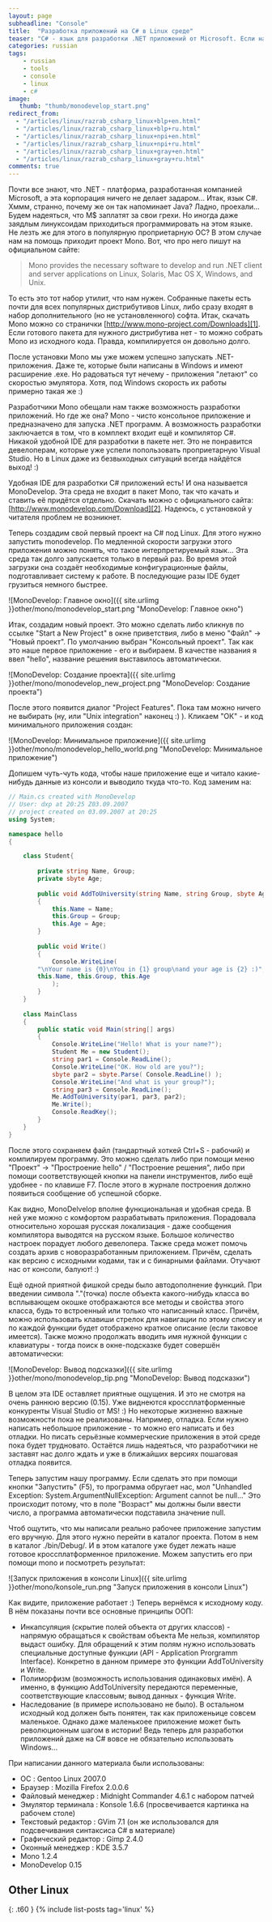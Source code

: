 ```yaml
---
layout: page
subheadline: "Console"
title:  "Разработка приложений на С# в Linux среде"
teaser: "C# - язык для разработки .NET приложений от Microsoft. Если название последней фирмы Вас не испугало и всё-таки нужно писать эти приложения - можно делать это в любимой ОС. В статье рассмотрен необходимый софт, а также создаётся первая программа."
categories: russian
tags:
    - russian
    - tools
    - console
    - linux
    - c#
image:
   thumb: "thumb/monodevelop_start.png"
redirect_from:
  - "/articles/linux/razrab_csharp_linux+blp+en.html"
  - "/articles/linux/razrab_csharp_linux+blp+ru.html"
  - "/articles/linux/razrab_csharp_linux+npi+en.html"
  - "/articles/linux/razrab_csharp_linux+npi+ru.html"
  - "/articles/linux/razrab_csharp_linux+gray+en.html"
  - "/articles/linux/razrab_csharp_linux+gray+ru.html"
comments: true
---
```


Почти все знают, что .NET - платформа, разработанная компанией Microsoft, а эта корпорация ничего не делает задаром... Итак, язык C#. Хммм, странно, почему же он так напоминает Java? Ладно, проехали... Будем надеяться, что M$ заплатят за свои грехи. Но иногда даже заядлым линуксоидам приходиться программировать на этом языке. Не лезть же для этого в популярную проприетарную ОС? В этом случае нам на помощь приходит проект Mono. Вот, что про него пишут на официальном сайте:

> Mono provides the necessary software to develop and run .NET client and server applications on Linux, Solaris, Mac OS X, Windows, and Unix.

То есть это тот набор утилит, что нам нужен. Собранные пакеты есть почти для всех популярных дистрибутивов Linux, либо сразу входят в набор дополнительного (но не установленного) софта. Итак, скачать Mono можно со странички [http://www.mono-project.com/Downloads][1]. Если готового пакета для нужного дистрибутива нет - то можно собрать Mono из исходного кода. Правда, компилируется он довольно долго.

После установки Mono мы уже можем успешно запускать .NET-приложения. Даже те, которые были написаны в Windows и имеют расширение .ехе. Но радоваться тут нечему - приложения "летают" со скоростью эмулятора. Хотя, под Windows скорость их работы примерно такая же :)

Разработчики Mono обещали нам также возможность разработки приложений. Но где же она? Mono - чисто консольное приложение и предназначено для запуска .NET программ. А возможность разработки заключается в том, что в комплект входит ещё и компилятор C#. Никакой удобной IDE для разработки в пакете нет. Это не понравится девелоперам, которые уже успели попользовать проприетарную Visual Studio. Но в Linux даже из безвыходных ситуаций всегда найдётся выход! :)

Удобная IDE для разработки С# приложений есть! И она называется MonoDevelop. Эта среда не входит в пакет Mono, так что качать и ставить её придётся отдельно. Скачать можно с официального сайта: [http://www.monodevelop.com/Download][2]. Надеюсь, с установкой у читателя проблем не возникнет.

Теперь создадим свой первый проект на С# под Linux. Для этого нужно запустить monodevelop. По медленной скорости загрузки этого приложения можно понять, что такое интерпретируемый язык... Эта среда так долго запускается только в первый раз. Во время этой загрузки она создаёт необходимые конфигурационные файлы, подготавливает систему к работе. В последующие разы IDE будет грузиться немного быстрее.

![MonoDevelop: Главное окно]({{ site.urlimg }}other/mono/monodevelop_start.png "MonoDevelop: Главное окно")

Итак, создадим новый проект. Это можно сделать либо кликнув по ссылке "Start a New Project" в окне приветствия, либо в меню "Файл" -&gt; "Новый проект". По умолчанию выбран "Консольный проект". Так как это наше первое приложение - его и выбираем. В качестве названия я ввел "hello", название решения выставилось автоматически.

![MonoDevelop: Создание проекта]({{ site.urlimg }}other/mono/monodevelop_new_project.png "MonoDevelop: Создание проекта")


После этого появится диалог "Project Features". Пока там можно ничего не выбирать (ну, или "Unix integration" наконец :) ). Кликаем "ОК" - и код минимального приложения создан:

![MonoDevelop: Минимальное приложение]({{ site.urlimg }}other/mono/monodevelop_hello_world.png "MonoDevelop: Минимальное приложение")


Допишем чуть-чуть кода, чтобы наше приложение еще и читало какие-нибудь данные из консоли и выводило ткуда что-то. Код заменим на:

```csharp
// Main.cs created with MonoDevelop
// User: dxp at 20:25 Z03.09.2007
// project created on 03.09.2007 at 20:25
using System;

namespace hello
{

    class Student{
        
        private string Name, Group;
        private sbyte Age;
        
        public void AddToUniversity(string Name, string Group, sbyte Age)
        {
            this.Name = Name;
            this.Group = Group;
            this.Age = Age;
        }
        
        public void Write()
        {
            Console.WriteLine(
        "\nYour name is {0}\nYou in {1} group\nand your age is {2} :)",
        this.Name, this.Group, this.Age
            );
        }
    }
    
    class MainClass
    {
        public static void Main(string[] args)
        {
            Console.WriteLine("Hello! What is your name?");
            Student Me = new Student();
            string par1 = Console.ReadLine();
            Console.WriteLine("OK. How old are you?");
            sbyte par2 = sbyte.Parse( Console.ReadLine() );  
            Console.WriteLine("And what is your group?");
            string par3 = Console.ReadLine();
            Me.AddToUniversity(par1, par3, par2);
            Me.Write();
            Console.ReadKey();
        }
    }
}
```

После этого сохраняем файл (тандартный хоткей Ctrl+S - рабочий) и компилируем программу. Это можно сделать либо при помощи меню "Проект" -&gt; "Простроение hello" / "Построение решения", либо при помощи соответствующей кнопки на панели инструментов, либо ещё удобнее - по клавише F7. После этого в журнале построения должно появиться сообщение об успешной сборке.

Как видно, MonoDelvelop вполне функциональная и удобная среда. В ней уже можно с комфортом разрабатывать приложения. Порадовала относительно хорошая русская локализация - даже сообщения компилятора выводятся на русском языке. Большое количество настроек порадует любого девелопера. Также среда может помочь создать архив с новоразработанным приложением. Причём, сделать как версию с исходными кодами, так и с бинарными файлами. Отучают нас от консоли, балуют! :)

Ещё одной приятной фишкой среды было автодополнение функций. При введении символа "."(точка) после объекта какого-нибудь класса во всплывающем окошке отображаются все методы и свойства этого класса, будь то встроенный или только что написанный класс. Причём, можно использовать клавиши стрелок для навигации по этому списку и по каждой функции будет отображено краткое описание (если таковое имеется). Также можно продолжать вводить имя нужной функции с клавиатуры - тогда поиск в окне-подсказке будет совершён автоматически:

![MonoDevelop: Вывод подсказки]({{ site.urlimg }}other/mono/monodevelop_tip.png "MonoDevelop: Вывод подсказки")


В целом эта IDE оставляет приятные ощущения. И это не смотря на очень раннюю версию (0.15). Уже виднеются кроссплатформенные конкуренты Visual Studio от MS! :)
Но некоторые жизненно важные возможности пока не реализованы. Например, отладка. Если нужно написать небольшое приложение - то можно его написать и без отладки. Но писать серьёзные коммерческие приложения в этой среде пока будет трудновато. Остаётся лишь надеяться, что разработчики не заставят нас долго ждать и уже в ближайших версиях пошаговая отладка появится.

Теперь запустим нашу программу. Если сделать это при помощи кнопки "Запустить" (F5), то программа обругает нас, мол "Unhandled Exception: System.ArgumentNullException: Argument cannot be null..." Это происходит потому, что в поле "Возраст" мы должны были ввести число, а программа автоматически подставила значение null.

Чтоб ощутить, что мы написали реально рабочее приложение запустим его вручную. Для этого нужно перейти в каталог проекта. Потом в нем в каталог ./bin/Debug/. И в этом каталоге уже будет лежать наше готовое кроссплатформенное приложение. Можем запустить его при помощи mono и посмотреть результат:

![Запуск приложения в консоли Linux]({{ site.urlimg }}other/mono/konsole_run.png "Запуск приложения в консоли Linux")

Как видите, приложение работает :)
Теперь вернёмся к исходному коду. В нём показаны почти все основные принципы ООП:
- Инкапсуляция (скрытие полей объекта от других классов) - напрямую обращаться к свойствам объекта Me нельзя, компилятор выдаст ошибку. Для обращений к этим полям нужно использовать специальные доступные функции (API - Application Prorgramm Interface). Конкретно в данном примере это функции AddToUniversity и Write.
- Полиморфизм (возможность использования одинаковых имён). А именно, в функцию AddToUniversity передаются переменные, соответствующие классовым; вывод данных - функция Write.
- Наследование (в примере использовано не было).
В остальном исходный код должен быть понятен, так как приложеньице совсем маленькое. Однако даже маленькоее приложение может быть революционным шагом в истории! Ведь теперь для разработки приложений даже на C# вовсе не обязательно использовать Windows...


При написании данного материала были использованы:
- ОС : Gentoo Linux 2007.0
- Браузер : Mozilla Firefox 2.0.0.6
- Файловый менеджер : Midnight Commander 4.6.1 с набором патчей
- Эмулятор терминала : Konsole 1.6.6 (просвечивается картинка на рабочем столе)
- Текстовый редактор : GVim 7.1 (он же использовался для подсвечивания синтаксиса C# в материале)
- Графический редактор : Gimp 2.4.0
- Оконный менеджер : KDE 3.5.7
- Mono 1.2.4
- MonoDevelop 0.15

## Other Linux
{: .t60 }
{% include list-posts tag='linux' %}


[1]: http://www.mono-project.com/Downloads
[2]: http://www.monodevelop.com/Download
